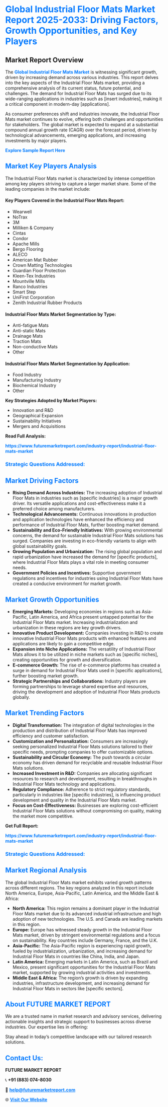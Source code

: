 <h1 style="color: #007BFF;">Global Industrial Floor Mats Market Report 2025-2033: Driving Factors, Growth Opportunities, and Key Players</h1>

<section id="overview">
<h2>Market Report Overview</h2>
<p>The <a href="https://www.futuremarketreport.com/industry-report/industrial-floor-mats-market" style="color: #007BFF; text-decoration: none;"><strong>Global Industrial Floor Mats Market</strong></a> is witnessing significant growth, driven by increasing demand across various industries. This report delves into the key aspects of the Industrial Floor Mats market, providing a comprehensive analysis of its current status, future potential, and challenges. The demand for Industrial Floor Mats has surged due to its wide-ranging applications in industries such as [insert industries], making it a critical component in modern-day [applications].</p>
<p>As consumer preferences shift and industries innovate, the Industrial Floor Mats market continues to evolve, offering both challenges and opportunities for stakeholders. The global market is expected to expand at a substantial compound annual growth rate (CAGR) over the forecast period, driven by technological advancements, emerging applications, and increasing investments by major players.</p>
</section>

<section id="overview">
<p><a href="https://www.futuremarketreport.com/request-sample/reportId=91591" style="color: #007BFF; text-decoration: none;"><strong>Explore Sample Report Here</strong></a></p>
</section>

<section id="key-players">
<h2 style="color: #007BFF;">Market Key Players Analysis</h2>
<p>The Industrial Floor Mats market is characterized by intense competition among key players striving to capture a larger market share. Some of the leading companies in the market include:</p>
<h4>Key Players Covered in the Industrial Floor Mats Report:</h4>
<ul><li>Wearwell</li><li>NoTrax</li><li>3M</li><li>Milliken &amp; Company</li><li>Cintas</li><li>Condor</li><li>Apache Mills</li><li>Bergo Flooring</li><li>ALECO</li><li>American Mat Rubber</li><li>Crown Matting Technologies</li><li>Guardian Floor Protection</li><li>Kleen-Tex Industries</li><li>Mountville Mills</li><li>Ranco Industries</li><li>Smart Step</li><li>UniFirst Corporation</li><li>Zenith Industrial Rubber Products</li></ul>
<h4>Industrial Floor Mats Market Segmentation by Type:</h4>
<ul><li>Anti-fatigue Mats</li><li>Anti-static Mats</li><li>Drainage Mats</li><li>Traction Mats</li><li>Non-conductive Mats</li><li>Other</li></ul>

<h4>Industrial Floor Mats Market Segmentation by Application:</h4>
<ul><li>Food Industry</li><li>Manufacturing Industry</li><li>Biochemical Industry</li><li>Other</li></ul>
<p><strong>Key Strategies Adopted by Market Players:</strong></p>
<ul>
<li>Innovation and R&D</li>
<li>Geographical Expansion</li>
<li>Sustainability Initiatives</li>
<li>Mergers and Acquisitions</li>
</ul>
</section>

<section>
<p><strong>Read Full Analysis: </strong></p><a href="https://www.futuremarketreport.com/industry-report/industrial-floor-mats-market" style="color: #007BFF; text-decoration: none;"><strong>https://www.futuremarketreport.com/industry-report/industrial-floor-mats-market</strong></a>
<h3 style="color: #007BFF;">Strategic Questions Addressed:</h3>
</section>

<section id="driving-factors">
<h2 style="color: #007BFF;">Market Driving Factors</h2>
<ul>
<li><strong>Rising Demand Across Industries:</strong> The increasing adoption of Industrial Floor Mats in industries such as [specific industries] is a major growth driver. Its versatile applications and cost-effectiveness make it a preferred choice among manufacturers.</li>
<li><strong>Technological Advancements:</strong> Continuous innovations in production and application technologies have enhanced the efficiency and performance of Industrial Floor Mats, further boosting market demand.</li>
<li><strong>Sustainability and Eco-Friendly Initiatives:</strong> With growing environmental concerns, the demand for sustainable Industrial Floor Mats solutions has surged. Companies are investing in eco-friendly variants to align with global sustainability goals.</li>
<li><strong>Growing Population and Urbanization:</strong> The rising global population and rapid urbanization have increased the demand for [specific products], where Industrial Floor Mats plays a vital role in meeting consumer needs.</li>
<li><strong>Government Policies and Incentives:</strong> Supportive government regulations and incentives for industries using Industrial Floor Mats have created a conducive environment for market growth.</li>
</ul>
</section>

<section id="growth-opportunities">
<h2 style="color: #007BFF;">Market Growth Opportunities</h2>
<ul>
<li><strong>Emerging Markets:</strong> Developing economies in regions such as Asia-Pacific, Latin America, and Africa present untapped potential for the Industrial Floor Mats market. Increasing industrialization and urbanization in these regions are key growth drivers.</li>
<li><strong>Innovative Product Development:</strong> Companies investing in R&D to create innovative Industrial Floor Mats products with enhanced features and applications are likely to gain a competitive edge.</li>
<li><strong>Expansion into Niche Applications:</strong> The versatility of Industrial Floor Mats allows it to be utilized in niche markets such as [specific niches], creating opportunities for growth and diversification.</li>
<li><strong>E-commerce Growth:</strong> The rise of e-commerce platforms has created a surge in demand for Industrial Floor Mats used in [specific applications], further boosting market growth.</li>
<li><strong>Strategic Partnerships and Collaborations:</strong> Industry players are forming partnerships to leverage shared expertise and resources, driving the development and adoption of Industrial Floor Mats products globally.</li>
</ul>
</section>

<section id="trending-factors">
<h2 style="color: #007BFF;">Market Trending Factors</h2>
<ul>
<li><strong>Digital Transformation:</strong> The integration of digital technologies in the production and distribution of Industrial Floor Mats has improved efficiency and customer satisfaction.</li>
<li><strong>Customization and Personalization:</strong> Consumers are increasingly seeking personalized Industrial Floor Mats solutions tailored to their specific needs, prompting companies to offer customizable options.</li>
<li><strong>Sustainability and Circular Economy:</strong> The push towards a circular economy has driven demand for recyclable and reusable Industrial Floor Mats solutions.</li>
<li><strong>Increased Investment in R&D:</strong> Companies are allocating significant resources to research and development, resulting in breakthroughs in Industrial Floor Mats technology and applications.</li>
<li><strong>Regulatory Compliance:</strong> Adherence to strict regulatory standards, particularly in industries like [specific industries], is influencing product development and quality in the Industrial Floor Mats market.</li>
<li><strong>Focus on Cost-Effectiveness:</strong> Businesses are exploring cost-efficient Industrial Floor Mats solutions without compromising on quality, making the market more competitive.</li>
</ul>
</section>

<section>
<p><strong>Get Full Report: </strong></p><a href="https://www.futuremarketreport.com/industry-report/industrial-floor-mats-market" style="color: #007BFF; text-decoration: none;"><strong>https://www.futuremarketreport.com/industry-report/industrial-floor-mats-market</strong></a>
<h3 style="color: #007BFF;">Strategic Questions Addressed:</h3>
</section>


<section id="regional-analysis">
<h2 style="color: #007BFF;">Market Regional Analysis</h2>
<p>The global Industrial Floor Mats market exhibits varied growth patterns across different regions. The key regions analyzed in this report include North America, Europe, Asia-Pacific, Latin America, and the Middle East & Africa:</p>
<ul>
<li><strong>North America:</strong> This region remains a dominant player in the Industrial Floor Mats market due to its advanced industrial infrastructure and high adoption of new technologies. The U.S. and Canada are leading markets in this region.</li>
<li><strong>Europe:</strong> Europe has witnessed steady growth in the Industrial Floor Mats market, driven by stringent environmental regulations and a focus on sustainability. Key countries include Germany, France, and the U.K.</li>
<li><strong>Asia-Pacific:</strong> The Asia-Pacific region is experiencing rapid growth, fueled by industrialization, urbanization, and increasing demand for Industrial Floor Mats in countries like China, India, and Japan.</li>
<li><strong>Latin America:</strong> Emerging markets in Latin America, such as Brazil and Mexico, present significant opportunities for the Industrial Floor Mats market, supported by growing industrial activities and investments.</li>
<li><strong>Middle East & Africa:</strong> The region’s growth is driven by expanding industries, infrastructure development, and increasing demand for Industrial Floor Mats in sectors like [specific sectors].</li>
</ul>
</section>

<footer>
<h2 style="color: #007BFF;">About FUTURE MARKET REPORT</h2>
<p>We are a trusted name in market research and advisory services, delivering actionable insights and strategic support to businesses across diverse industries. Our expertise lies in offering:</p>

<p>Stay ahead in today’s competitive landscape with our tailored research solutions.</p>

<h2 style="color: #007BFF;">Contact Us:</h2>
<p><strong>FUTURE MARKET REPORT</strong></p>
<p>📞 <strong>+91 (883) 074-8030</strong></p>
<p>📧 <strong><a href="mailto:help@futuremarketreport.com" style="color: #007BFF;">help@futuremarketreport.com</a></strong></p>
<p>🌐 <strong><a href="https://www.futuremarketreport.com/" style="color: #007BFF;">Visit Our Website</a></strong></p>
</footer>